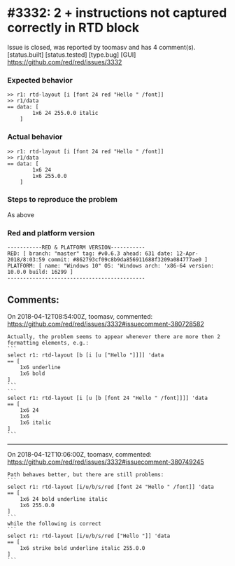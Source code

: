 
#3332: 2 + instructions  not captured correctly in RTD block
================================================================================
Issue is closed, was reported by toomasv and has 4 comment(s).
[status.built] [status.tested] [type.bug] [GUI]
<https://github.com/red/red/issues/3332>

### Expected behavior
```
>> r1: rtd-layout [i [font 24 red "Hello " /font]]
>> r1/data
== data: [
        1x6 24 255.0.0 italic
    ]
```
### Actual behavior
```
>> r1: rtd-layout [i [font 24 red "Hello " /font]]
>> r1/data
== data: [
        1x6 24 
        1x6 255.0.0
    ]
```
### Steps to reproduce the problem
As above
### Red and platform version
```
-----------RED & PLATFORM VERSION----------- 
RED: [ branch: "master" tag: #v0.6.3 ahead: 631 date: 12-Apr-2018/8:03:59 commit: #862793cf09c8b9da856911688f3209a084777ae0 ]
PLATFORM: [ name: "Windows 10" OS: 'Windows arch: 'x86-64 version: 10.0.0 build: 16299 ]
--------------------------------------------
```


Comments:
--------------------------------------------------------------------------------

On 2018-04-12T08:54:00Z, toomasv, commented:
<https://github.com/red/red/issues/3332#issuecomment-380728582>

    Actually, the problem seems to appear whenever there are more then 2 formatting elements, e.g.:
    ```
    select r1: rtd-layout [b [i [u ["Hello "]]]] 'data
    == [
        1x6 underline 
        1x6 bold
    ]
    ```
    ```
    select r1: rtd-layout [i [u [b [font 24 "Hello " /font]]]] 'data
    == [
        1x6 24 
        1x6 
        1x6 italic
    ]
    ```

--------------------------------------------------------------------------------

On 2018-04-12T10:06:00Z, toomasv, commented:
<https://github.com/red/red/issues/3332#issuecomment-380749245>

    Path behaves better, but there are still problems:
    ```
    select r1: rtd-layout [i/u/b/s/red [font 24 "Hello " /font]] 'data
    == [
        1x6 24 bold underline italic 
        1x6 255.0.0
    ]
    ```
    while the following is correct
    ```
    select r1: rtd-layout [i/u/b/s/red ["Hello "]] 'data
    == [
        1x6 strike bold underline italic 255.0.0
    ]
    ```

